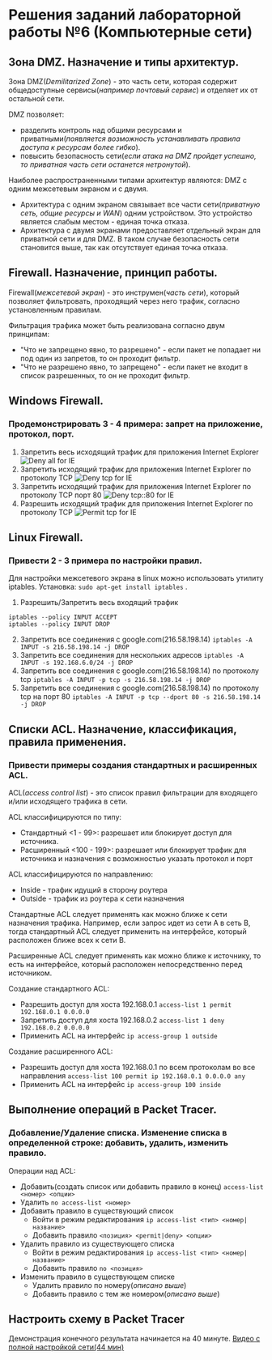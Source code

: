 # Решения заданий лабораторной работы №6 (Компьютерные сети)

## Зона DMZ. Назначение и типы архитектур.
Зона DMZ(*Demilitarized Zone*) - это часть сети, которая содержит общедоступные сервисы(*например почтовый сервис*) и отделяет их от остальной сети.

DMZ позволяет:
 - разделить контроль над общими ресурсами и приватными(*появляется возможность устанавливать правила доступа к ресурсам более гибко*).
 - повысить безопасность сети(*если атака на DMZ пройдет успешно, то приватная часть сети останется нетронутой*).

Наиболее распространенными типами архитектур являются: DMZ с одним межсетевым экраном и с двумя.
 - Архитектура с одним экраном связывает все части сети(*приватную сеть, общие ресурсы и WAN*) одним устройством.
 Это устройство является слабым местом - единая точка отказа.
 - Архитектура с двумя экранами предоставляет отдельный экран для приватной сети и для DMZ.
 В таком случае безопасность сети становится выше, так как отсутствует единая точка отказа.

## Firewall. Назначение, принцип работы.
Firewall(*межсетевой экран*) - это инструмен(*часть сети*), который позволяет фильтровать, проходящий через него трафик, согласно установленным правилам.

Фильтрация трафика может быть реализована согласно двум принципам:
 - "Что не запрещено явно, то разрешено" - если пакет не попадает ни под один из запретов, то он проходит фильтр.
 - "Что не разрешено явно, то запрещено" - если пакет не входит в список разрешенных, то он не проходит фильтр.

## Windows Firewall.
### Продемонстрировать 3 - 4 примера: запрет на приложение, протокол, порт.
1. Запретить весь исходящий трафик для приложения Internet Explorer
![Deny all for IE](https://github.com/mihai-valentin/computer_networks_acl/blob/main/deny_all.jpg)
2. Запретить исходящий трафик для приложения Internet Explorer по протоколу TCP
![Deny tcp for IE](https://github.com/mihai-valentin/computer_networks_acl/blob/main/deny_tcp.jpg)
3. Запретить исходящий трафик для приложения Internet Explorer по протоколу TCP порт 80
![Deny tcp::80 for IE](https://github.com/mihai-valentin/computer_networks_acl/blob/main/deny_tcp_80.jpg)
4. Разрешить исходящий трафик для приложения Internet Explorer по протоколу TCP
![Permit tcp for IE](https://github.com/mihai-valentin/computer_networks_acl/blob/main/permit_tcp.jpg)

## Linux Firewall.
### Привести 2 - 3 примера по настройки правил.

Для настройки межсетевого экрана в linux можно использовать утилиту iptables. Установка: `sudo apt-get install iptables` .
1. Разрешить/Запретить весь входящий трафик
```
iptables --policy INPUT ACCEPT
iptables --policy INPUT DROP
```
2. Запретить все соединения с google.com(216.58.198.14) `iptables -A INPUT -s 216.58.198.14 -j DROP`
3. Запретить все соединения для нескольких адресов `iptables -A INPUT -s 192.168.6.0/24 -j DROP`
4. Запретить все соединения с google.com(216.58.198.14) по протоколу tcp `iptables -A INPUT -p tcp -s 216.58.198.14 -j DROP`
5. Запретить все соединения с google.com(216.58.198.14) по протоколу tcp на порт 80 `iptables -A INPUT -p tcp --dport 80 -s 216.58.198.14 -j DROP`

## Списки ACL. Назначение, классификация, правила применения.
### Привести примеры создания стандартных и расширенных ACL.

ACL(*access control list*) - это список правил фильтрации для входящего и/или исходящего трафика в сети.

ACL классифицируются по типу:
 - Стандартный <1 - 99>: разрешает или блокирует доступ для источника. 
 - Расширенный <100 - 199>: разрешает или блокирует трафик для источника и назначения с возможностью указать протокол и порт

ACL классифицируются по направлению:
 - Inside - трафик идущий в сторону роутера
 - Outside - трафик из роутера к сети назначения

Стандартные ACL следует применять как можно ближе к сети назначения трафика.
Например, если запрос идет из сети A в сеть B, тогда стандартный ACL следует применить на интерфейсе, который расположен ближе всех к сети B.

Расширенные ACL следует применять как можно ближе к источнику, то есть на интерфейсе, который расположен непосредственно перед источником.

Создание стандартного ACL:
 - Разрешить доступ для хоста 192.168.0.1 `access-list 1 permit 192.168.0.1 0.0.0.0`
 - Запретить доступ для хоста 192.168.0.2 `access-list 1 deny 192.168.0.2 0.0.0.0`
 - Применить ACL на интерфейс `ip access-group 1 outside`

Создание расширенного ACL:
 - Разрешить доступ для хоста 192.168.0.1 по всем протоколам во все направления `access-list 100 permit ip 192.168.0.1 0.0.0.0 any`
 - Применить ACL на интерфейс `ip access-group 100 inside`

## Выполнение операций в Packet Tracer.
### Добавление/Удаление списка. Изменение списка в определенной строке: добавить, удалить, изменить правило.

Операции над ACL:
 - Добавить(создать список или добавить правило в конец) `access-list <номер> <опции>`
 - Удалить `no access-list <номер>`
 - Добавить правило в существующий список
   - Войти в режим редактирования `ip access-list <тип> <номер|название>`
   - Добавить правило `<позиция> <permit|deny> <опции>`
 - Удалить правило из существующего списка
   - Войти в режим редактирования `ip access-list <тип> <номер|название>`
   - Добавить правило `no <позиция>`
 - Изменить правило в существующем списке
   - Удалить правило по номеру(*описано выше*)
   - Добавить правило с тем же номером(*описано выше*)
   
## Настроить схему в Packet Tracer
Демонстрация конечного результата начинается на 40 минуте.
[Видео с полной настройкой сети(44 мин)](https://drive.google.com/file/d/19WffoJo5xk8aBrWFnrkA1yseiE-U3BPv/view?usp=sharing)
